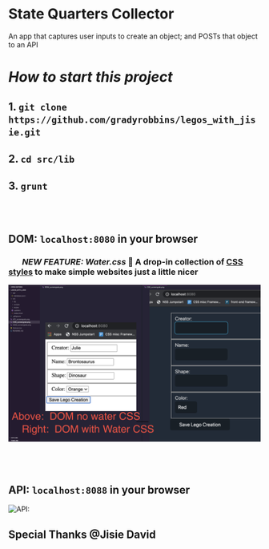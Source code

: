 # State Quarters Collector
An app that captures user inputs to create an object; and POSTs that object to an API


# _How to start this project_

## 1. ``` git clone https://github.com/gradyrobbins/legos_with_jisie.git ```
## 2. ``` cd src/lib ```
## 3. ``` grunt   ```
<br/><br/>
## DOM:  ```localhost:8080``` in your browser 
### &nbsp;&nbsp;&nbsp; &nbsp;&nbsp;&nbsp;*NEW FEATURE: Water.css* 🌊 A drop-in collection of [CSS styles](https://watercss.netlify.app/) to make simple websites just a little nicer
![Before/after:](compareDOMviewsUsingWATERCSS.png)
<br/><br/> <br/><br/>
## API:  ```localhost:8088``` in your browser
![API:](API_screengrab.png)


## Special Thanks @Jisie David

